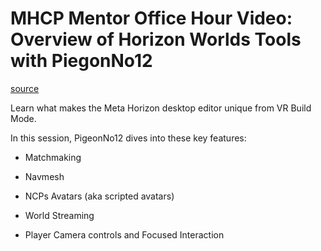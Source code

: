 # MHCP Mentor Office Hour Video: Overview of Horizon Worlds Tools with PiegonNo12

[source](https://developers.meta.com/horizon-worlds/learn/documentation/mhcp-program/community-tutorials/horizon-worlds-tools-with-pigeonno12)

Learn what makes the Meta Horizon desktop editor unique from VR Build Mode.

In this session, PigeonNo12 dives into these key features:

*   Matchmaking

*   Navmesh

*   NCPs Avatars (aka scripted avatars)

*   World Streaming

*   Player Camera controls and Focused Interaction

 

 

 

 

 

 

 

 

 

 

 

 

 

 

 

 

 

 

 

 

 

 

 

 

 

 

 

 

 

 

 

 

 

 

 

 

 

 

 

 

 

 

 

 

 

 

 